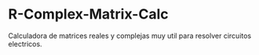 # R-Complex-Matrix-Calc
Calculadora de matrices reales y complejas muy util para resolver circuitos electricos.
